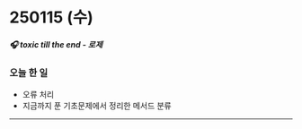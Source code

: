 # 250115 (수)

##### 🎧  toxic till the end - 로제

### 오늘 한 일

- 오류 처리
- 지금까지 푼 기초문제에서 정리한 메서드 분류

---


